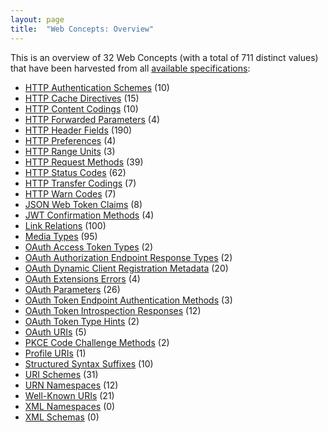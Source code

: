 ```yaml
---
layout: page
title:  "Web Concepts: Overview"
---
```


This is an overview of 32 Web Concepts (with a total of 711 distinct values) that have been harvested from all [available specifications](/specs):

* [HTTP Authentication Schemes](http-authentication-scheme/) (10)
* [HTTP Cache Directives](http-cache-directive/) (15)
* [HTTP Content Codings](http-content-coding/) (10)
* [HTTP Forwarded Parameters](http-forwarded-parameter/) (4)
* [HTTP Header Fields](http-header/) (190)
* [HTTP Preferences](http-preference/) (4)
* [HTTP Range Units](http-range-unit/) (3)
* [HTTP Request Methods](http-method/) (39)
* [HTTP Status Codes](http-status-code/) (62)
* [HTTP Transfer Codings](http-transfer-coding/) (7)
* [HTTP Warn Codes](http-warn-code/) (7)
* [JSON Web Token Claims](jwt-claim/) (8)
* [JWT Confirmation Methods](jwt-confirmation-method/) (4)
* [Link Relations](link-relation/) (100)
* [Media Types](media-type/) (95)
* [OAuth Access Token Types](oauth-access-token-type/) (2)
* [OAuth Authorization Endpoint Response Types](oauth-authorization-endpoint-response-type/) (2)
* [OAuth Dynamic Client Registration Metadata](oauth-client-metadata/) (20)
* [OAuth Extensions Errors](oauth-extension-error/) (4)
* [OAuth Parameters](oauth-parameter/) (26)
* [OAuth Token Endpoint Authentication Methods](oauth-token-endpoint-auth-method/) (3)
* [OAuth Token Introspection Responses](oauth-token-introspection-response/) (12)
* [OAuth Token Type Hints](oauth-token-type-hint/) (2)
* [OAuth URIs](oauth-uri/) (5)
* [PKCE Code Challenge Methods](pkce-code-challenge-method/) (2)
* [Profile URIs](profile-uri/) (1)
* [Structured Syntax Suffixes](structured-syntax-suffix/) (10)
* [URI Schemes](uri-scheme/) (31)
* [URN Namespaces](urn-namespace/) (12)
* [Well-Known URIs](well-known-uri/) (21)
* [XML Namespaces](xml-ns/) (0)
* [XML Schemas](xml-schema/) (0)
